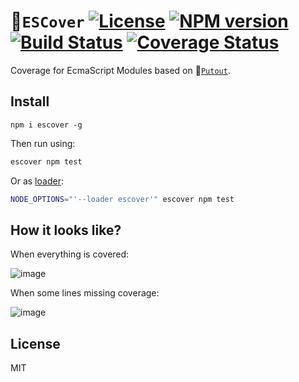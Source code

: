 # 🎩`ESCover` [![License][LicenseIMGURL]][LicenseURL] [![NPM version][NPMIMGURL]][NPMURL] [![Build Status][BuildStatusIMGURL]][BuildStatusURL] [![Coverage Status][CoverageIMGURL]][CoverageURL]

[NPMIMGURL]: https://img.shields.io/npm/v/escover.svg?style=flat
[BuildStatusURL]: https://github.com/coderaiser/escover/actions?query=workflow%3A%22Node+CI%22 "Build Status"
[BuildStatusIMGURL]: https://github.com/coderaiser/escover/workflows/Node%20CI/badge.svg
[LicenseIMGURL]: https://img.shields.io/badge/license-MIT-317BF9.svg?style=flat
[NPMURL]: https://npmjs.org/package/escover "npm"
[LicenseURL]: https://tldrlegal.com/license/mit-license "MIT License"
[CoverageURL]: https://coveralls.io/github/coderaiser/escover?branch=master
[CoverageIMGURL]: https://coveralls.io/repos/coderaiser/escover/badge.svg?branch=master&service=github

Coverage for EcmaScript Modules based on 🐊[`Putout`](https://github.com/coderaiser/putout).

## Install

```
npm i escover -g
```

Then run using:

```sh
escover npm test
```

Or as [loader](https://nodejs.org/dist/latest-v16.x/docs/api/esm.html#loaders):

```sh
NODE_OPTIONS="'--loader escover'" escover npm test
```

## How it looks like?

When everything is covered:

![image](https://user-images.githubusercontent.com/1573141/147943954-ef708577-2856-4de0-9397-dead487b8c08.png)

When some lines missing coverage:

![image](https://user-images.githubusercontent.com/1573141/147944130-9b901646-05ff-4a76-86c9-30631b0a0dd4.png)

## License

MIT
